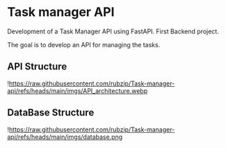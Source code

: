 # Task manager API
 Development of a Task Manager API using FastAPI. First Backend project.

The goal is to develop an API for managing the tasks.

## API Structure

!https://raw.githubusercontent.com/rubzip/Task-manager-api/refs/heads/main/imgs/API_architecture.webp

## DataBase Structure

!https://raw.githubusercontent.com/rubzip/Task-manager-api/refs/heads/main/imgs/database.png